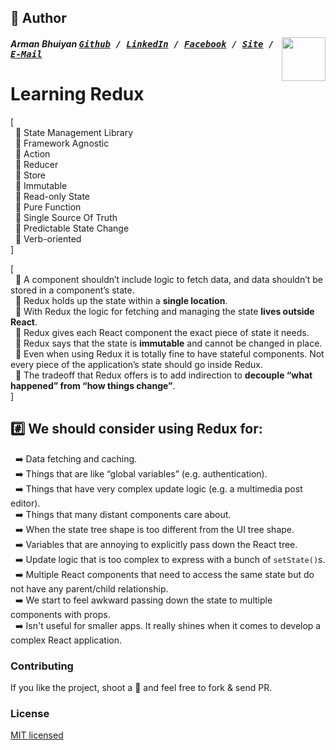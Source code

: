## 📝 Author
[<img src="https://media.licdn.com/dms/image/C5103AQE3SdZqmIyW0A/profile-displayphoto-shrink_200_200/0?e=1533168000&v=beta&t=reTZbwaCbB9R9V47Q9XiBGgGpY6_dS0KSK_gA8WsVCc" align="right" height="70" width="70">](http://armanbhuiyan.com)

##### Arman Bhuiyan <kbd>[Github](https://github.com/arman37) / [LinkedIn](https://www.linkedin.com/in/arman-bhuiyan) / [Facebook](https://www.facebook.com/arman.it37) / [Site](http://armanbhuiyan.com) /  [E-Mail](mailto:arman.it37@gmail.com)</kbd>

# Learning Redux

[ <br />
&nbsp; :diamond_shape_with_a_dot_inside: State Management Library <br />
&nbsp; :diamond_shape_with_a_dot_inside: Framework Agnostic <br />
&nbsp; :diamond_shape_with_a_dot_inside: Action <br />
&nbsp; :diamond_shape_with_a_dot_inside: Reducer <br />
&nbsp; :diamond_shape_with_a_dot_inside: Store <br />
&nbsp; :diamond_shape_with_a_dot_inside: Immutable <br />
&nbsp; :diamond_shape_with_a_dot_inside: Read-only State <br />
&nbsp; :diamond_shape_with_a_dot_inside: Pure Function <br />
&nbsp; :diamond_shape_with_a_dot_inside: Single Source Of Truth <br />
&nbsp; :diamond_shape_with_a_dot_inside: Predictable State Change <br />
&nbsp; :diamond_shape_with_a_dot_inside: Verb-oriented <br />
]

[ <br />
&nbsp; :diamond_shape_with_a_dot_inside: A component shouldn’t include logic to fetch data, and data shouldn’t be stored in a component’s state. <br />
&nbsp; :diamond_shape_with_a_dot_inside: Redux holds up the state within a **single location**. <br />
&nbsp; :diamond_shape_with_a_dot_inside: With Redux the logic for fetching and managing the state **lives outside React**. <br />
&nbsp; :diamond_shape_with_a_dot_inside: Redux gives each React component the exact piece of state it needs. <br />
&nbsp; :diamond_shape_with_a_dot_inside: Redux says that the state is **immutable** and cannot be changed in place. <br />
&nbsp; :diamond_shape_with_a_dot_inside: Even when using Redux it is totally fine to have stateful components. Not every piece of the application’s state should go inside Redux. <br />
&nbsp; :diamond_shape_with_a_dot_inside: The tradeoff that Redux offers is to add indirection to **decouple “what happened” from “how things change”**. <br />
]

## :hash: We should consider using Redux for:
&nbsp; :arrow_right: Data fetching and caching. <br />
&nbsp; :arrow_right: Things that are like “global variables” (e.g. authentication). <br />
&nbsp; :arrow_right: Things that have very complex update logic (e.g. a multimedia post editor). <br />
&nbsp; :arrow_right: Things that many distant components care about. <br />
&nbsp; :arrow_right: When the state tree shape is too different from the UI tree shape. <br />
&nbsp; :arrow_right: Variables that are annoying to explicitly pass down the React tree. <br />
&nbsp; :arrow_right: Update logic that is too complex to express with a bunch of `setState()`s. <br />
&nbsp; :arrow_right: Multiple React components that need to access the same state but do not have any parent/child relationship. <br />
&nbsp; :arrow_right: We start to feel awkward passing down the state to multiple components with props. <br />
&nbsp; :arrow_right: Isn't useful for smaller apps. It really shines when it comes to develop a complex React application. <br />


### Contributing
If you like the project, shoot a :star2: and feel free to fork & send PR.

### License

[MIT licensed](./LICENSE)
